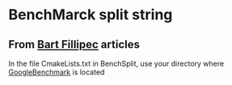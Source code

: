 # BenchMarck split string
## From [Bart Fillipec] articles

In the file CmakeLists.txt in BenchSplit, use your directory where [GoogleBenchmark] is located

   [GoogleBenchmark]: <https://github.com/google/benchmark>
   [Bart Fillipec]: <https://www.cppstories.com/2018/07/string-view-perf/>
   
